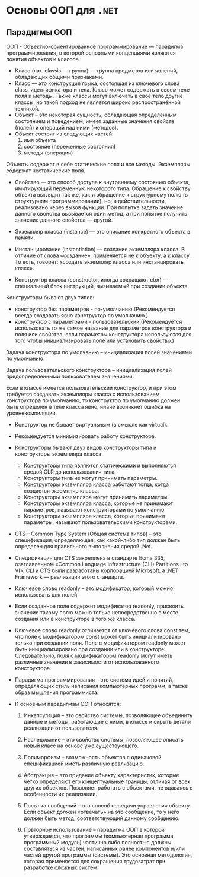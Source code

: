 # Основы ООП для `.NET`


## Парадигмы ООП


ООП - Объектно-ориентированное программирование — парадигма программирования, в которой основными концепциями являются
понятия объектов и классов.

- Класс (лат. classis — группа) — группа предметов или явлений, обладающих общими признаками.
- Класс — это конструкция языка, состоящая из ключевого слова class, идентификатора и тела. Класс может содержать в
своем теле поля и методы. Также классы могут включать в свое тело другие классы, но такой подход не является широко
распространённой техникой.
- Объект – это некоторая сущность, обладающая определённым состоянием и поведением, имеет заданные значения
свойств (полей) и операций над ними (методов).
- Объект состоит из следующих частей:
  1. имя объекта
  2. состояние (переменные состояния)
  3. методы (операции)

Объекты содержат в себе статические поля и все методы. Экземпляры содержат нестатические поля.

- Свойство — это способ доступа к внутреннему состоянию объекта, имитирующий переменную некоторого типа. Обращение к
свойству объекта выглядит так же, как и обращение к структурному полю (в структурном программировании), но, в
действительности, реализовано через вызов функции. При попытке задать значение данного свойства вызывается один метод,
а при попытке получить значение данного свойства — другой.

- Экземпляр класса (instance) — это описание конкретного объекта в памяти.
- Инстанцирование (instantiation) — создание экземпляра класса. В отличие от слова «создание», применяется не к объекту,
а к классу. То есть, говорят: «создать экземпляр класса или инстанцировать класс».

- Конструктор класса (constructor, иногда сокращают ctor) — специальный блок инструкций, вызываемый при создании объекта.

Конструкторы бывают двух типов:
  - конструктор без параметров - по-умолчанию.(Рекомендуется всегда создавать явно конструктор по умолчанию.)
  - конструктор с параметрами - пользовательский.(Рекомендуется использовать то же самое название для параметров
  конструктора и поля или свойства, если параметры конструктора используются для того чтобы инициализировать поле или
  установить свойство.)

Задача конструктора по умолчанию – инициализация полей значениями по умолчанию.

Задача пользовательского конструктора – инициализация полей предопределенными пользователем значениями.

Если в классе имеется пользовательский конструктор, и при этом требуется создавать экземпляры класса с использованием
конструктора по умолчанию, то конструктор по умолчанию должен быть определен в теле класса явно, иначе возникнет ошибка
на уровнекомпиляции.

- Конструктор не бывает виртуальным (в смысле как virtual).

- Рекомендуется минимизировать работу конструктора.

- Конструкторы бывают двух видов конструкторы типа и конструкторы экземпляра класса:
  - Конструкторы типа являются статическими и выполняются средой CLR до использования типа.
  - Конструкторы типа не могут принимать параметры.
  - Конструкторы экземпляра класса работают тогда, когда создается экземпляр класса.
  - Конструкторы экземпляра могут принимать параметры.
  - Конструкторы экземпляра  класса,  которые  не  принимают  параметров,  называют конструкторами по умолчанию.
  - Конструкторы экземпляра  класса,  которые  принимают  параметры,  называют пользовательскими конструкторами.

- CTS – Common Type System (Общая система типов) – это спецификация, определяющая, как какой-либо тип должен быть
определен для правильного выполнения средой .Net.

- Спецификация для CTS закреплена в стандарте Ecma 335, озаглавленном «Common Language Infrastructure (CLI)
Partitions I to VI». CLI и CTS были разработаны корпорацией Microsoft, а .NET Framework — реализация этого стандарта.


- Ключевое слово readonly – это модификатор, который можно использовать для полей.
- Если созданное поле содержит модификатор readonly, присвоить значение такому полю можно только непосредственно в месте
создания или в конструкторе в того же класса.
- Ключевое слово readonly отличается от ключевого слова const тем, что поле с модификатором const может быть
инициализировано только при создании поля. Поле с модификатором readonly может быть инициализировано при создании или
в конструкторе.
Следовательно, поля с модификатором readonly могут иметь различные значения в зависимости от использованного конструктора.

- Парадигма программирования – это система идей и понятий, определяющих стиль написания компьютерных программ, а также
образ мышления программиста.

- К основным парадигмам ООП относятся:

  1. Инкапсуляция – это свойство системы, позволяющее объединить данные и методы, работающие с ними, в классе и скрыть
  детали реализации от пользователя.

  2. Наследование – это свойство системы, позволяющее описать новый класс на основе уже существующего.

  3. Полиморфизм – возможность объектов с одинаковой спецификацией иметь различную реализацию.

  4. Абстракция – это придание объекту характеристик, которые четко определяют его концептуальные границы, отличая от
  всех других объектов. Позволяет работать с объектами, не вдаваясь в особенности их реализации.

  5. Посылка сообщений – это способ передачи управления объекту. Если объект должен «отвечать» на это сообщение, то у
  него должен быть метод, соответствующий данному сообщению.

  6. Повторное использование – парадигма ООП в которой утверждается, что программы (компьютерная программа, программный
  модуль) частично либо полностью должны составляться из частей, написанных ранее компонентов и/или частей другой
  программы (системы). Это основная методология, которая применяется для сокращения трудозатрат при разработке
  сложных систем.


